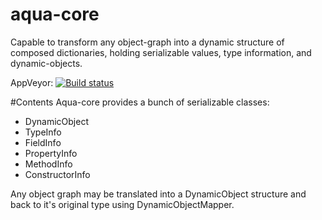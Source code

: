 aqua-core
=========

Capable to transform any object-graph into a dynamic structure of composed dictionaries, holding serializable values, type information, and dynamic-objects.

AppVeyor: [![Build status](https://ci.appveyor.com/api/projects/status/98rc3yav530hlw1c?svg=true)](https://ci.appveyor.com/project/6bee/aqua-core)

#Contents
Aqua-core provides a bunch of serializable classes:
* DynamicObject
* TypeInfo
* FieldInfo
* PropertyInfo
* MethodInfo
* ConstructorInfo

Any object graph may be translated into a DynamicObject structure and back to it's original type using DynamicObjectMapper.